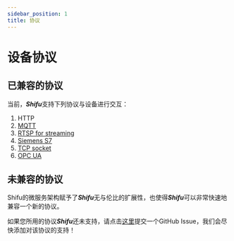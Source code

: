 ```yaml
---
sidebar_position: 1
title: 协议
---
```


# 设备协议

## 已兼容的协议

当前，***Shifu***支持下列协议与设备进行交互：

1. HTTP
2. [MQTT](https://github.com/Edgenesis/shifu/tree/main/examples/mqttDeviceShifu)
3. [RTSP for streaming](https://github.com/Edgenesis/shifu/tree/main/examples/rtspDeviceShifu)
4. [Siemens S7](https://github.com/Edgenesis/shifu/tree/main/examples/siemensPLCDeviceShifu)
5. [TCP socket](https://github.com/Edgenesis/shifu/tree/main/examples/socketDeviceShifu)
6. [OPC UA](https://github.com/Edgenesis/shifu/tree/main/examples/opcuaDeviceShifu)

## 未兼容的协议

Shifu的微服务架构赋予了***Shifu***无与伦比的扩展性，也使得***Shifu***可以非常快速地兼容一个新的协议。

如果您所用的协议***Shifu***还未支持，请点击[这里](https://github.com/Edgenesis/shifu/issues/new)提交一个GitHub Issue，我们会尽快添加对该协议的支持！
